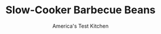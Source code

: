 ---
layout: ../../layouts/MarkdownPostLayout.astro
title: Slow-Cooker Barbecue Beans
author: America's Test Kitchen
pubDate: 2023-03-15
description: "Summery baked beans without having to turn on the oven? Yes, please."
image_url: https://res.cloudinary.com/hksqkdlah/image/upload/ar_1:1,c_fill,dpr_2.0,f_auto,fl_lossy.progressive.strip_profile,g_faces:auto,q_auto:low,w_344/41715-sfs-slow-cooker-barbecue-beans-14
tags: ["Side Dishes","Beans","Slow Cooker"]
calories: 
protein: 
carbohydrates: 
fats: 
fiber: 
ingredients: ["1 cup, chicken broth","3/4 cup, ketchup","1/3 cup, packed brown sugar","1/4 cup, molasses","2 tablespoons, Dijon mustard","1 tablespoon, cider vinegar","1 teaspoon, hot sauce, plus extra for serving","1 teaspoon, chili powder","1/2 teaspoon, salt","1/8 teaspoon, cayenne pepper","6 slices, bacon, cut crosswise into ½-inch pieces","1 , onion, chopped fine","2 , garlic cloves, minced","2 (15-ounce) cans, pinto beans, rinsed","2 (15-ounce) cans, navy beans, rinsed"]
serves: 6
time: "4 to 6 hours on low"
instructions: ["Whisk broth, ketchup, sugar, molasses, mustard, vinegar, hot sauce, chili powder, salt, and cayenne in bowl until combined; set aside barbecue sauce.","Cook bacon, onion, and garlic in 12-inch nonstick skillet over medium‑high heat until onion is softened and beginning to brown, 5 to 7 minutes. Add barbecue sauce and bring to boil. Transfer sauce mixture and beans to slow cooker and stir to combine. Cook until flavors have married, about 4 hours on high or 6 hours on low. Serve, passing extra hot sauce separately."]
nutrition: undefined
notes: "Do not use blackstrap molasses in this recipe; its assertive bitterness will overpower the other ingredients’ flavors."
---